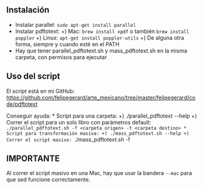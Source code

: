 Instalación
-----------------------------------

* Instalar parallel: `sudo apt-get install parallel`
* Instalar pdftotext:
    +) Mac: `brew install xpdf` o también `brew install poppler`
    +) Linux: `apt-get install poppler-utils`
    +) De alguna otra forma, siempre y cuando esté en el PATH
* Hay que tener parallel_pdftotext.sh y mass_pdftotext.sh en la misma carpeta, con permisos para ejecutar

Uso del script
-----------------------------------

El script está en mi GitHub: https://github.com/felipegerard/arte_mexicano/tree/master/felipegerard/code/pdftotext

Conseguir ayuda:
    * Script para una carpeta:
	+) ./parallel_pdftotext --help
	+) Correr el script para un solo libro con parámetros default: `./parallel_pdftotext.sh -f <carpeta origen> -t <carpeta destino>
    * Script para transformación masiva:
	+) ./mass_pdftotext.sh --help
	+) Correr el script masivo: `./mass_pdftotext.sh -f <carpeta con todos los libros>

IMPORTANTE
-----------------------------------

Al correr el script masivo en una Mac, hay que usar la bandera `--mac` para que sed funcione correctamente.
